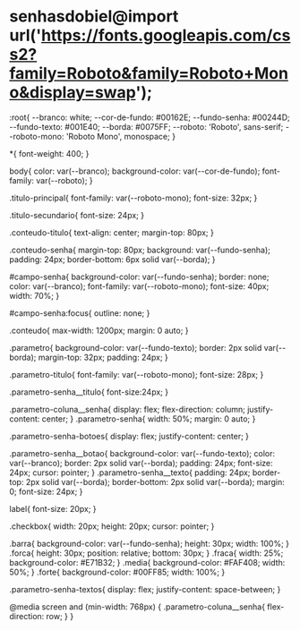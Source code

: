 # senhasdobiel@import url('https://fonts.googleapis.com/css2?family=Roboto&family=Roboto+Mono&display=swap');

:root{
    --branco: white;
    --cor-de-fundo: #00162E;
    --fundo-senha: #00244D;
    --fundo-texto: #001E40;
    --borda: #0075FF;
    --roboto: 'Roboto', sans-serif;
    --roboto-mono: 'Roboto Mono', monospace;
}

*{
    font-weight: 400;
}

body{
    color: var(--branco);
    background-color: var(--cor-de-fundo);
    font-family: var(--roboto);
}

.titulo-principal{
    font-family: var(--roboto-mono);
    font-size: 32px;
}

.titulo-secundario{
    font-size: 24px;
}

.conteudo-titulo{
    text-align: center;
    margin-top: 80px;
}

.conteudo-senha{
    margin-top: 80px; 
    background: var(--fundo-senha);
    padding: 24px;
    border-bottom: 6px solid var(--borda);
}

#campo-senha{
    background-color: var(--fundo-senha);
    border: none;
    color: var(--branco);
    font-family: var(--roboto-mono);
    font-size: 40px;
    width: 70%;
}

#campo-senha:focus{
    outline: none;
}

.conteudo{
    max-width: 1200px;
    margin: 0 auto;
}

.parametro{
    background-color: var(--fundo-texto);
    border: 2px solid var(--borda);
    margin-top: 32px;
    padding: 24px;
}

.parametro-titulo{
    font-family: var(--roboto-mono);
    font-size: 28px;
}

.parametro-senha__titulo{
    font-size:24px;
}

.parametro-coluna__senha{
    display: flex;
    flex-direction: column;
    justify-content: center;
}
.parametro-senha{
    width: 50%;
    margin: 0 auto;
}

.parametro-senha-botoes{
    display: flex;
    justify-content: center;
}

.parametro-senha__botao{
    background-color: var(--fundo-texto);
    color: var(--branco);
    border: 2px solid var(--borda);
    padding: 24px;
    font-size: 24px;
    cursor: pointer;
}
.parametro-senha__texto{
    padding: 24px;
    border-top: 2px solid var(--borda);
    border-bottom: 2px solid var(--borda);
    margin: 0;
    font-size: 24px;
}

label{
    font-size: 20px;
}

.checkbox{
    width: 20px;
    height: 20px;
    cursor: pointer;
}

.barra{
    background-color: var(--fundo-senha);
    height: 30px;
    width: 100%;
}
.forca{
    height: 30px;
    position: relative;
    bottom: 30px;
}
.fraca{
    width: 25%;
    background-color: #E71B32; 
}
.media{
    background-color: #FAF408;
    width: 50%;
}
.forte{
    background-color: #00FF85;
    width: 100%;
}

.parametro-senha-textos{
    display: flex;
    justify-content: space-between;
}


@media screen and (min-width: 768px) {
    .parametro-coluna__senha{
        flex-direction: row;
    }
}